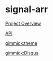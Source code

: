 # signal-arr

[Project Overview](index.md)

[API](api.md)

[gimmick:theme](yeti)

[gimmick:Disqus](signal-arr-docs)